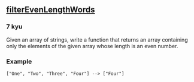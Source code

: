 <h2><a href=https://www.codewars.com/kata/59564f3bcc15b5591a00004a/train/javascript target="_blank">filterEvenLengthWords</a></h2><h3>7 kyu</h3><p>Given an array of strings, write a function that returns an array containing only the elements of the given array whose length is an even number.</p><h3 id="example">Example</h3><pre><code class="language-javascript">[<span class="cm-string">"One"</span>, <span class="cm-string">"Two"</span>, <span class="cm-string">"Three"</span>, <span class="cm-string">"Four"</span>] <span class="cm-operator">--&gt;</span> [<span class="cm-string">"Four"</span>]</code></pre>